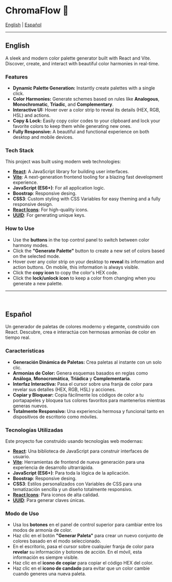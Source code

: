 # ChromaFlow 🎨

[English](#english) | [Español](#español)

---

<a name="english"></a>

## English

A sleek and modern color palette generator built with React and Vite. Discover, create, and interact with beautiful color harmonies in real-time.



### Features

*   **Dynamic Palette Generation:** Instantly create palettes with a single click.
*   **Color Harmonies:** Generate schemes based on rules like **Analogous**, **Monochromatic**, **Triadic**, and **Complementary**.
*   **Interactive UI:** Hover over a color strip to reveal its details (HEX, RGB, HSL) and actions.
*   **Copy & Lock:** Easily copy color codes to your clipboard and lock your favorite colors to keep them while generating new ones.
*   **Fully Responsive:** A beautiful and functional experience on both desktop and mobile devices.

### Tech Stack

This project was built using modern web technologies:

*   **[React](https://reactjs.org/)**: A JavaScript library for building user interfaces.
*   **[Vite](https://vitejs.dev/)**: A next-generation frontend tooling for a blazing fast development experience.
*   **JavaScript (ES6+)**: For all application logic.
*   **Boostrap**: Responsive desing.
*   **CSS3**: Custom styling with CSS Variables for easy theming and a fully responsive design.
*   **[React Icons](https://react-icons.github.io/react-icons/)**: For high-quality icons.
*   **[UUID](https://github.com/uuidjs/uuid)**: For generating unique keys.

### How to Use

*   Use the **buttons** in the top control panel to switch between color harmony modes.
*   Click the **"Generate Palette"** button to create a new set of colors based on the selected mode.
*   Hover over any color strip on your desktop to **reveal** its information and action buttons. On mobile, this information is always visible.
*   Click the **copy icon** to copy the color's HEX code.
*   Click the **lock/unlock icon** to keep a color from changing when you generate a new palette.

---
<br>

<a name="español"></a>

## Español

Un generador de paletas de colores moderno y elegante, construido con React. Descubre, crea e interactúa con hermosas armonías de color en tiempo real.



### Características

*   **Generación Dinámica de Paletas:** Crea paletas al instante con un solo clic.
*   **Armonías de Color:** Genera esquemas basados en reglas como **Análoga**, **Monocromática**, **Triádica** y **Complementaria**.
*   **Interfaz Interactiva:** Pasa el cursor sobre una franja de color para revelar sus detalles (HEX, RGB, HSL) y acciones.
*   **Copiar y Bloquear:** Copia fácilmente los códigos de color a tu portapapeles y bloquea tus colores favoritos para mantenerlos mientras generas nuevos.
*   **Totalmente Responsivo:** Una experiencia hermosa y funcional tanto en dispositivos de escritorio como móviles.

### Tecnologías Utilizadas

Este proyecto fue construido usando tecnologías web modernas:

*   **[React](https://reactjs.org/)**: Una biblioteca de JavaScript para construir interfaces de usuario.
*   **[Vite](https://vitejs.dev/)**: Herramientas de frontend de nueva generación para una experiencia de desarrollo ultrarrápida.
*   **JavaScript (ES6+)**: Para toda la lógica de la aplicación.
*   **Boostrap**: Responsive desing.
*   **CSS3**: Estilos personalizados con Variables de CSS para una tematización sencilla y un diseño totalmente responsivo.
*   **[React Icons](https://react-icons.github.io/react-icons/)**: Para iconos de alta calidad.
*   **[UUID](https://github.com/uuidjs/uuid)**: Para generar claves únicas.

### Modo de Uso

*   Usa los **botones** en el panel de control superior para cambiar entre los modos de armonía de color.
*   Haz clic en el botón **"Generar Paleta"** para crear un nuevo conjunto de colores basado en el modo seleccionado.
*   En el escritorio, pasa el cursor sobre cualquier franja de color para **revelar** su información y botones de acción. En el móvil, esta información es siempre visible.
*   Haz clic en el **icono de copiar** para copiar el código HEX del color.
*   Haz clic en el **icono de candado** para evitar que un color cambie cuando generes una nueva paleta.